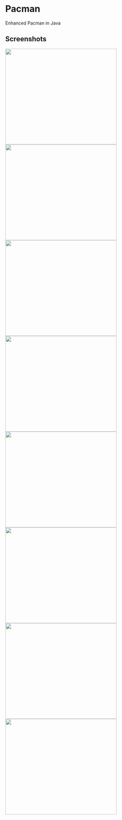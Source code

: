 # Pacman
Enhanced Pacman in Java

## Screenshots
<img src="https://user-images.githubusercontent.com/18060132/40946950-2ccc57ac-682e-11e8-92ab-3e37109c6e01.png" width="350" height="300">
<img src="https://user-images.githubusercontent.com/18060132/40946958-3390bc5e-682e-11e8-869b-a85938c7950f.png" width="350" height="300">
<img src="https://user-images.githubusercontent.com/18060132/40946959-33adc1e6-682e-11e8-88ae-f1da4eb37ad0.png" width="350" height="300">
<img src="https://user-images.githubusercontent.com/18060132/40946960-33c85c0e-682e-11e8-9c70-1e9d4febcc96.png" width="350" height="300">
<img src="https://user-images.githubusercontent.com/18060132/40946954-33318e00-682e-11e8-94ce-5c06e105934e.png" width="350" height="300">
<img src="https://user-images.githubusercontent.com/18060132/40946955-334b8bfc-682e-11e8-8ee1-cc6c4f99997a.png" width="350" height="300">
<img src="https://user-images.githubusercontent.com/18060132/40946956-336291bc-682e-11e8-80ed-420afa9bf2e6.png" width="350" height="300">
<img src="https://user-images.githubusercontent.com/18060132/40946957-337a6576-682e-11e8-8681-473fc9289ace.png" width="350" height="300">
